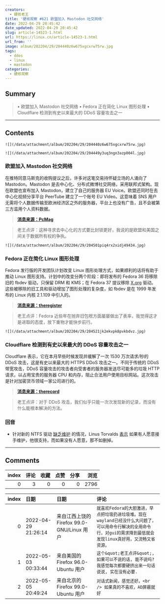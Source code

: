 ```yaml
---
creators:
  - 硬核老王
title: '硬核观察 #621 欧盟加入 Mastodon 社交网络'
date: 2022-04-29 20:45:42
date_updated: 2022-04-29 20:45:42
slug: article-14523-1.html
url: https://linux.cn/article-14523-1.html
url_from: ''
image: album/202204/29/204440z6w675xgcxrw75rw.jpg
tags:
  - ddos
  - linux
  - mastodon
categories:
  - 硬核观察
---
```


## Summary

> • 欧盟加入 Mastodon 社交网络 • Fedora 正在简化 Linux 图形处理 • Cloudflare 检测到有史以来最大的 DDoS 容量攻击之一

***

<!-- more -->

## Contents

`![](/data/attachment/album/202204/29/204440z6w675xgcxrw75rw.jpg)`

`![](/data/attachment/album/202204/29/204449y3uq3ngn3azp004l.jpg)`

### 欧盟加入 Mastodon 社交网络

在推特同意马斯克的收购提议之后，许多对这笔交易持怀疑立场的人涌向了 Mastodon。Mastodon 是去中心化、分布式微博社交网络，采用联邦式架构。现在欧盟也宣布加入 Mastodon，建立了自己的服务器 EU Voice。欧盟还同时在去中心化视频分享平台 PeerTube 建立了一个账号 EU Video。这意味着 SNS 用户无需将个人数据传输至欧洲经济区之外的服务器，平台上也没有广告，且不会被第三方滥用个人资料数据。

> 
> **[消息来源：PcMag](https://www.pcmag.com/news/eu-joins-mastodon-social-network-sets-up-its-own-server)**
> 
> 
> 

> 
> 老王点评：这种寻求去中心化的方式要比封锁更好，我说的是欧盟和美国之间关于数据所有权的争执。
> 
> 
> 

`![](/data/attachment/album/202204/29/204501piq4rx2xidj49434.jpg)`

### Fedora 正在简化 Linux 图形处理

Fedora 发行版的开发团队计划改变 Linux 图形处理方式，如果顺利的话将有助于推动 Linux 图形支持。计划中的改变分两个阶段：即将发布的 Fedora 36 将移除旧的 fbdev 驱动，只保留 DRM 和 KMS；在 Fedora 37 提议移除 [X.org](http://x.org/) 驱动。这些被移除的旧工具和驱动增加了图形处理的复杂度，如 fbdev 是在 1999 年发布的 Linux 内核 2.1.109 中引入的。

> 
> **[消息来源：theregister](https://www.theregister.com/2022/04/27/fedora_starts_to_simplify_linux/?td=rt-3a)**
> 
> 
> 

> 
> 老王点评：Fedora 近些年在抛弃旧包袱方面屡屡做出了表率，我觉得这才是进取的态度，放下重物才能快步前行。
> 
> 
> 

`![](/data/attachment/album/202204/29/204521jk2ekvpk8pvkbdvz.jpg)`

### Cloudflare 检测到有史以来最大的 DDoS 容量攻击之一

Cloudflare 表示，它在本月早些时候发现并缓解了一次 1530 万次请求/秒的 DDoS 攻击，这是有史以来最大的 HTTPS DDoS 攻击之一。不同于传统的 DDoS 带宽攻击，DDoS 容量攻击的攻击者向受害者的服务器发送尽可能多的垃圾 HTTP 请求，以占用宝贵的服务器 CPU 和内存，阻止合法用户使用目标网站。这次攻击是针对加密货币领域一家公司进行的。

> 
> **[消息来源：therecord](https://therecord.media/cloudflare-detects-one-of-the-largest-ddos-attacks-on-record-targeting-crypto-platform/)**
> 
> 
> 

> 
> 老王点评：对于 DDoS 攻击，我们似乎只能一次次发现新的记录，而没有什么能根本解决的方法。
> 
> 
> 

### 回音

* 针对新的 NTFS 驱动 [缺乏维护](https://linux.cn/article-14517-1.html) 的情况，Linus Torvalds [表示](https://www.phoronix.com/scan.php?page=news_item&px=Linus-Torvalds-NTFS3-Comments) 如果有人愿意接手维护，他很支持，而如果没有人愿意，那不如删掉。

***

## Comments


|   index |   评论 |   收藏 |   点赞 |   分享 |   浏览 |
|--------:|-------:|-------:|-------:|-------:|-------:|
|       0 |      3 |      0 |      0 |      0 |   2796 |

|   index | 日期                | 日期                                       | 评论                                                                                                                                                                  |
|--------:|:--------------------|:-------------------------------------------|:----------------------------------------------------------------------------------------------------------------------------------------------------------------------|
|       0 | 2022-04-29 21:26:14 | 来自江西上饶的 Firefox 99.0-GNU/Linux 用户 | `就喜欢Fedora的大胆激进，早点把垃圾扔进垃圾堆。现在wayland已经没什么大问题了，可以用命令行解决的全用命令行，对gui的需求降到最低就会发现linux真好用，又流畅又省资源。` |
|       1 | 2022-05-03 00:33:44 | 来自美国的 Firefox 96.0-Ubuntu 用户        | `这个&quot;老王点评&quot;, 如果可以不说的话, 能不说吗? 我感觉每次都要硬挤出来一句话说说, 实在没有必要.`                                                               |
|       2 | 2022-05-05 20:49:24 | 来自北京的 Firefox 99.0-Ubuntu 用户        | `对话式新闻，感觉还好。<br /> 如果真的不喜欢，AD屏蔽就好`                                                                                                             |
